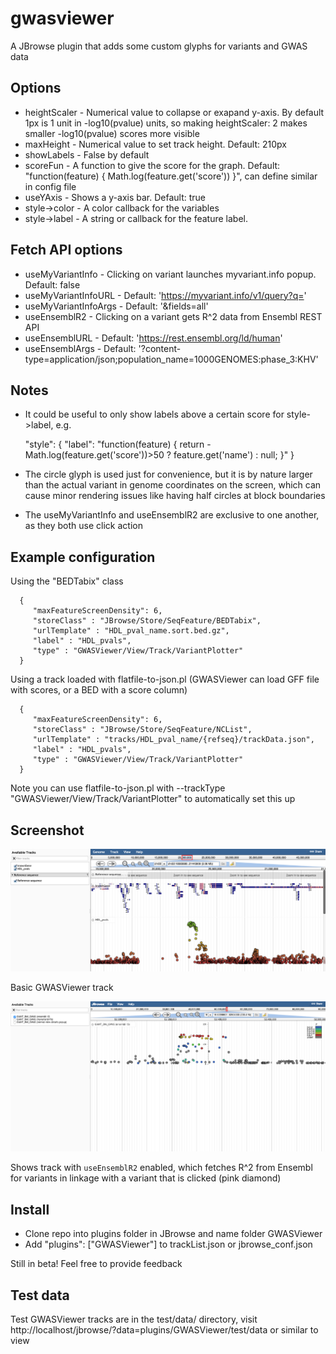 # gwasviewer

A JBrowse plugin that adds some custom glyphs for variants and GWAS data


## Options

* heightScaler - Numerical value to collapse or exapand y-axis. By default 1px is 1 unit in -log10(pvalue) units, so making heightScaler: 2 makes smaller -log10(pvalue) scores more visible
* maxHeight - Numerical value to set track height. Default: 210px
* showLabels - False by default
* scoreFun - A function to give the score for the graph. Default: "function(feature) { Math.log(feature.get('score')) }", can define similar in config file
* useYAxis - Shows a y-axis bar. Default: true
* style->color - A color callback for the variables
* style->label - A string or callback for the feature label.

## Fetch API options

* useMyVariantInfo - Clicking on variant launches myvariant.info popup. Default: false
* useMyVariantInfoURL - Default: 'https://myvariant.info/v1/query?q='
* useMyVariantInfoArgs - Default: '&fields=all'
* useEnsemblR2 - Clicking on a variant gets R^2 data from Ensembl REST API
* useEnsemblURL - Default: 'https://rest.ensembl.org/ld/human'
* useEnsemblArgs - Default: '?content-type=application/json;population_name=1000GENOMES:phase_3:KHV'


## Notes

* It could be useful to only show labels above a certain score for style->label, e.g. 

    "style": {
        "label": "function(feature) { return -Math.log(feature.get('score'))>50 ? feature.get('name') : null; }"
    }

* The circle glyph is used just for convenience, but it is by nature larger than the actual variant in genome coordinates on the screen, which can cause minor rendering issues like having half circles at block boundaries
* The useMyVariantInfo and useEnsemblR2 are exclusive to one another, as they both use click action


## Example configuration

Using the "BEDTabix" class


      {
         "maxFeatureScreenDensity": 6,
         "storeClass" : "JBrowse/Store/SeqFeature/BEDTabix",
         "urlTemplate" : "HDL_pval_name.sort.bed.gz",
         "label" : "HDL_pvals",
         "type" : "GWASViewer/View/Track/VariantPlotter"
      }

Using a track loaded with flatfile-to-json.pl (GWASViewer can load GFF file with scores, or a BED with a score column)

      {
         "maxFeatureScreenDensity": 6,
         "storeClass" : "JBrowse/Store/SeqFeature/NCList",
         "urlTemplate" : "tracks/HDL_pval_name/{refseq}/trackData.json",
         "label" : "HDL_pvals",
         "type" : "GWASViewer/View/Track/VariantPlotter"
      }

Note you can use flatfile-to-json.pl with --trackType "GWASViewer/View/Track/VariantPlotter" to automatically set this up

## Screenshot

![](img/plotter.png)

Basic GWASViewer track

![](img/ensembl.png)

Shows track with `useEnsemblR2` enabled, which fetches R^2 from Ensembl for variants in linkage with a variant that is clicked (pink diamond)

## Install

- Clone repo into plugins folder in JBrowse and name folder GWASViewer
- Add "plugins": ["GWASViewer"] to trackList.json or jbrowse_conf.json


Still in beta! Feel free to provide feedback

## Test data

Test GWASViewer tracks are in the test/data/ directory, visit http://localhost/jbrowse/?data=plugins/GWASViewer/test/data or similar to view
